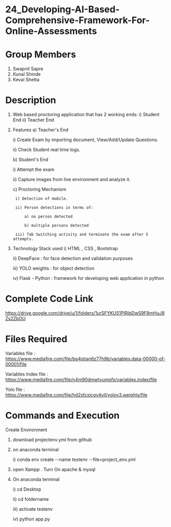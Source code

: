 # 24_Developing-AI-Based-Comprehensive-Framework-For-Online-Assessments

# Group Members 
 1) Swapnil Sapre
 2) Kunal Shinde
 3) Keval Shetta


# Description

1) Web based proctoring application that has 2 working ends:
   i) Student End 
   ii) Teacher End

2) Features
   a) Teacher's End
      
      i) Create Exam by importing document, View/Add/Update Questions.
      
      ii) Check Student real time logs.
      
   b) Student's End
      
      i) Attempt the exam
      
      ii) Capture images from live environment and analyze it.
      
   c) Proctoring Mechanism
        
        i) Detection of mobile.
        
        ii) Person detections in terms of: 
            
            a) no person detected
            
            b) multiple persons detected
        
        iii) Tab Switching activity and terminate the exam after 5 attempts.
   
3) Technology Stack used
   i) HTML , CSS , Bootstrap
   
   ii) DeepFace : for face detection and validation purposes
   
   iii) YOLO weights : for object detection
   
   iv) Flask - Python : framework for developing web application in python

# Complete Code Link
https://drive.google.com/drive/u/1/folders/1urSFYKU51PlRjbDwS9F8mHuJ8Zs2ZbOU

# Files Required
Variables file : https://www.mediafire.com/file/bp4stjan6z77h9b/variables.data-00000-of-00001/file

Variables Index file : https://www.mediafire.com/file/n4m90dmwtvumpfs/variables.index/file

Yolo file : https://www.mediafire.com/file/hd2sfcxicgy4vll/yolov3.weights/file

# Commands and Execution

Create Environment

1) download projectenv.yml from github

2) on anaconda terminal 
   
   i) conda env create --name testenv --file=project_env.yml

3) open Xampp . Turn On apache & mysql

4) On anaconda terminal  
     
     i) cd Desktop
     
     ii) cd foldername
     
     iii) activate testenv
     
     iv) python app.py

